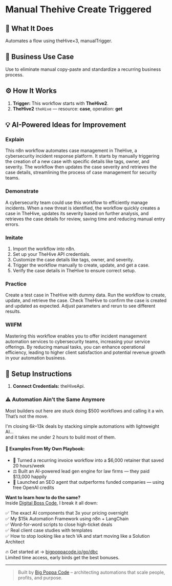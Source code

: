 # Manual Thehive Create Triggered
  ## 🚀 What It Does
  Automates a flow using theHive×3, manualTrigger.
  
  ## 💼 Business Use Case
  Use to eliminate manual copy-paste and standardize a recurring business process.
  
  ## ⚙️ How It Works
  1. **Trigger:** This workflow starts with **TheHive2**.
  2. **TheHive2** `theHive` — resource: **case**, operation: **get**
  
  ## 💡 AI-Powered Ideas for Improvement
  ### Explain
This n8n workflow automates case management in TheHive, a cybersecurity incident response platform. It starts by manually triggering the creation of a new case with specific details like tags, owner, and severity. The workflow then updates the case severity and retrieves the case details, streamlining the process of case management for security teams.

### Demonstrate
A cybersecurity team could use this workflow to efficiently manage incidents. When a new threat is identified, the workflow quickly creates a case in TheHive, updates its severity based on further analysis, and retrieves the case details for review, saving time and reducing manual entry errors.

### Imitate
1. Import the workflow into n8n.
2. Set up your TheHive API credentials.
3. Customize the case details like tags, owner, and severity.
4. Trigger the workflow manually to create, update, and get a case.
5. Verify the case details in TheHive to ensure correct setup.

### Practice
Create a test case in TheHive with dummy data. Run the workflow to create, update, and retrieve the case. Check TheHive to confirm the case is created and updated as expected. Adjust parameters and rerun to see different results.

### WIIFM
Mastering this workflow enables you to offer incident management automation services to cybersecurity teams, increasing your service offerings. By reducing manual tasks, you can enhance operational efficiency, leading to higher client satisfaction and potential revenue growth in your automation business.
  
  ## 🔧 Setup Instructions
  1. **Connect Credentials:** theHiveApi.
  
### ⚠️ Automation Ain’t the Same Anymore

Most builders out here are stuck doing $500 workflows and calling it a win.  
That’s not the move.  

I'm closing $6k–$13k deals by stacking simple automations with lightweight AI...  
and it takes me under 2 hours to build most of them.

#### 🧠 Examples From My Own Playbook:
- 🔁 Turned a recurring invoice workflow into a $6,000 retainer that saved 20 hours/week  
- ⚖️ Built an AI-powered lead gen engine for law firms — they paid $13,000 happily  
- 🚀 Launched an SEO agent that outperforms funded companies — using free OpenAI credits  

**Want to learn how to do the same?**  
Inside [Digital Boss Code](https://bigpoppacode.io/go/dbc), I break it all down:

✅ The exact AI components that 3x your pricing overnight  
✅ My $15k Automation Framework using n8n + LangChain  
✅ Word-for-word scripts to close high-ticket deals  
✅ Real client case studies with templates  
✅ How to stop looking like a tech VA and start moving like a Solution Architect  

🔥 Get started at → [bigpoppacode.io/go/dbc](https://bigpoppacode.io/go/dbc)  
Limited time access, early birds get the best bonuses.

---
> Built by [Big Poppa Code](https://bigpoppacode.io) – architecting automations that scale people, profits, and purpose.
  